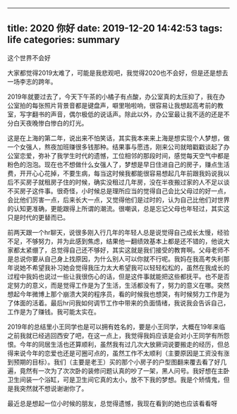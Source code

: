 <!--
 * @Description: 
 * @Author: pei.dong
 * @Date: 2019-12-20 14:42:53
 * @LastEditTime : 2019-12-20 18:16:22
 * @LastEditors  : pei.dong
 -->
---
title: 2020 你好
date: 2019-12-20 14:42:53
tags: life
categories: summary
---
这个世界不会好

大家都觉得2019太难了，可能是我悲观吧，我觉得2020也不会好，但是还是想去一场李志的跨年。


2019年就要过去了，今天下午茶的小橘子有点酸，办公室真的太压抑了，我在办公室拍的每张照片背景音都是键盘声，噼里啪啦响，很容易让我想起高考前的教室，写字翻书的声音，偶尔极低的说话声。除此以外，办公室最让我不适的还是不分白天夜晚惨白惨白的灯光。

这是在上海的第二年，说出来不怕笑话，其实我本来来上海是想实现个人梦想，做一个女强人，熬夜加班赚很多钱那种。结果事与愿违，刚来公司就暗戳戳谈起了办公室恋爱，弥补了我学生时代的遗憾，工位相邻的那段时间，感觉每天空气中都是粉色的泡泡。现在也不想做什么女强人了，梦想是早日住进自己的房子，赚点生活费，开开心心花掉，不要生病，每当这时候我都能很容易想起几年前跟我妈说我以后不买房子就租房子住的时候，确实没租过几年房，没在半夜搬过家的人不足以谈不买房子这件事。很奇怪，小时候总是理所应当的觉得自己会比父母过的好一点，会比他们厉害一点，后来长大一点，又觉得他们是过时的，认为自己比他们对世界的认知更准确，更能跟得上所谓的潮流。很嘲讽，总是忘记父母也年轻过，其实这只是时代的更替而已。

前两天跟一个hr聊天，说很多刚入行几年的年轻人总是说觉得自己成长太慢，经验不足，不够努力，并为此感到焦虑，结果他一翻绩效基本上都是还不错的，他说大家都太紧绷了，总觉得自己还不够好，其实这就是我们接受的教育啊。父母老师不是总说你要从自己身上找原因，为什么别人可以你就不行呢。我妈在我高考失利那年说她不希望我补习她会觉得我压力太大希望我可以轻轻松松的，虽然在我成长的过程中我妈也说过一些让我很伤心的话，但是这件事就能把这些都抚平。也不是否定努力的意义，而是觉得工作是为了生活，生活都没有了，努力的意义在哪。突然想起今年微博上那个崩溃大哭的程序员，看的时候我也想哭，有时候努力工作是为了体面的活着。最后hr问我如何调节工作中带来的负面情绪，我说我会告诉自己，工作是为了赚钱。我可能太实在。

2019年的总结里小王同学也是可以拥有姓名的，要是小王同学，大概在19年来临之前我就已经逃回西安了吧，在这一点上，我觉得我妈应该是会对小王同学有所怨恨。今年的同居生活也还算顺利，虽然我有过几次大放厥词说要搬走的经历，但总得来说今年的恋爱也还是可圈可点的，虽然工作不太顺利（主要原因是工资没有涨到预期的目标）。我们（主要是老王）买的那个小房子的户型图翻来覆去看了好几遍，竟然有一次为了次次卧的装修问题认真的吵了一架，黑人问号。我好想在主卧卫生间装一个浴缸，可是卫生间它真的太小，放不下我的梦想。我是个矫情鬼，但是我突然就不想说谢谢你了。

最近总是想起一位小时候的朋友，总觉得遗憾，我现在看到的她也应该看看呀
